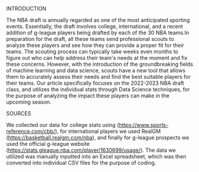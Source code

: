 INTRODUCTION

The NBA draft is annually regarded as one of the most anticipated sporting events. Essentially, the draft involves college, international, and a recent addition of g-league players being drafted by each of the 30 NBA teams.In preparation for the draft, all these teams send professional scouts to analyze these players and see how they can provide a proper fit for their teams. The scouting process can typically take weeks even months to figure out who can help address their team's needs at the moment and fix these concerns. However, with the introduction of the groundbreaking fields of machine learning and data science, scouts have a new tool that allows them to accurately assess their needs and find the best suitable players for their teams. Our article specifically focuses on the 2022-2023 NBA draft class, and utilizes the individual stats through Data Science techniques, for the purpose of analyzing the impact these players can make in the upcoming season.  


SOURCES


We collected our data for college stats using  (https://www.sports-reference.com/cbb/), for international players we used RealGM (https://basketball.realgm.com/nba), and finally for g-league prospects we used the official g-league website (https://stats.gleague.nba.com/player/1630699/usage/). The data we utilized was manually inputted into an Excel spreadsheet, which was then converted into individual CSV files for the purpose of coding. 
